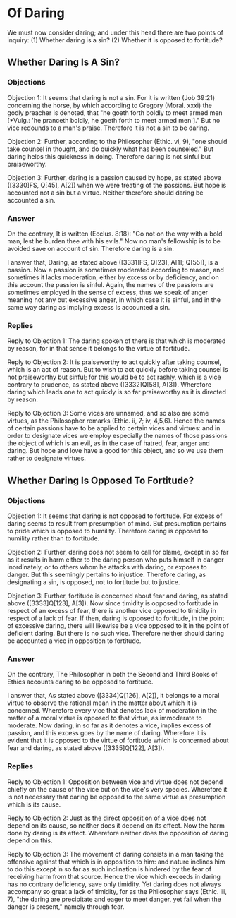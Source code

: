 # Of Daring

We must now consider daring; and under this head there are two points of inquiry:
(1) Whether daring is a sin?
(2) Whether it is opposed to fortitude?
## Whether Daring Is A Sin?

### Objections

Objection 1: It seems that daring is not a sin. For it is written (Job 39:21) concerning the horse, by which according to Gregory (Moral. xxxi) the godly preacher is denoted, that "he goeth forth boldly to meet armed men [*Vulg.: 'he pranceth boldly, he goeth forth to meet armed men']." But no vice redounds to a man's praise. Therefore it is not a sin to be daring.

Objection 2: Further, according to the Philosopher (Ethic. vi, 9), "one should take counsel in thought, and do quickly what has been counseled." But daring helps this quickness in doing. Therefore daring is not sinful but praiseworthy.

Objection 3: Further, daring is a passion caused by hope, as stated above ([3330]FS, Q[45], A[2]) when we were treating of the passions. But hope is accounted not a sin but a virtue. Neither therefore should daring be accounted a sin.

### Answer

On the contrary, It is written (Ecclus. 8:18): "Go not on the way with a bold man, lest he burden thee with his evils." Now no man's fellowship is to be avoided save on account of sin. Therefore daring is a sin.

I answer that, Daring, as stated above ([3331]FS, Q[23], A[1]; Q[55]), is a passion. Now a passion is sometimes moderated according to reason, and sometimes it lacks moderation, either by excess or by deficiency, and on this account the passion is sinful. Again, the names of the passions are sometimes employed in the sense of excess, thus we speak of anger meaning not any but excessive anger, in which case it is sinful, and in the same way daring as implying excess is accounted a sin.

### Replies

Reply to Objection 1: The daring spoken of there is that which is moderated by reason, for in that sense it belongs to the virtue of fortitude.

Reply to Objection 2: It is praiseworthy to act quickly after taking counsel, which is an act of reason. But to wish to act quickly before taking counsel is not praiseworthy but sinful; for this would be to act rashly, which is a vice contrary to prudence, as stated above ([3332]Q[58], A[3]). Wherefore daring which leads one to act quickly is so far praiseworthy as it is directed by reason.

Reply to Objection 3: Some vices are unnamed, and so also are some virtues, as the Philosopher remarks (Ethic. ii, 7; iv, 4,5,6). Hence the names of certain passions have to be applied to certain vices and virtues: and in order to designate vices we employ especially the names of those passions the object of which is an evil, as in the case of hatred, fear, anger and daring. But hope and love have a good for this object, and so we use them rather to designate virtues.
## Whether Daring Is Opposed To Fortitude?

### Objections

Objection 1: It seems that daring is not opposed to fortitude. For excess of daring seems to result from presumption of mind. But presumption pertains to pride which is opposed to humility. Therefore daring is opposed to humility rather than to fortitude.

Objection 2: Further, daring does not seem to call for blame, except in so far as it results in harm either to the daring person who puts himself in danger inordinately, or to others whom he attacks with daring, or exposes to danger. But this seemingly pertains to injustice. Therefore daring, as designating a sin, is opposed, not to fortitude but to justice.

Objection 3: Further, fortitude is concerned about fear and daring, as stated above ([3333]Q[123], A[3]). Now since timidity is opposed to fortitude in respect of an excess of fear, there is another vice opposed to timidity in respect of a lack of fear. If then, daring is opposed to fortitude, in the point of excessive daring, there will likewise be a vice opposed to it in the point of deficient daring. But there is no such vice. Therefore neither should daring be accounted a vice in opposition to fortitude.

### Answer

On the contrary, The Philosopher in both the Second and Third Books of Ethics accounts daring to be opposed to fortitude.

I answer that, As stated above ([3334]Q[126], A[2]), it belongs to a moral virtue to observe the rational mean in the matter about which it is concerned. Wherefore every vice that denotes lack of moderation in the matter of a moral virtue is opposed to that virtue, as immoderate to moderate. Now daring, in so far as it denotes a vice, implies excess of passion, and this excess goes by the name of daring. Wherefore it is evident that it is opposed to the virtue of fortitude which is concerned about fear and daring, as stated above ([3335]Q[122], A[3]).

### Replies

Reply to Objection 1: Opposition between vice and virtue does not depend chiefly on the cause of the vice but on the vice's very species. Wherefore it is not necessary that daring be opposed to the same virtue as presumption which is its cause.

Reply to Objection 2: Just as the direct opposition of a vice does not depend on its cause, so neither does it depend on its effect. Now the harm done by daring is its effect. Wherefore neither does the opposition of daring depend on this.

Reply to Objection 3: The movement of daring consists in a man taking the offensive against that which is in opposition to him: and nature inclines him to do this except in so far as such inclination is hindered by the fear of receiving harm from that source. Hence the vice which exceeds in daring has no contrary deficiency, save only timidity. Yet daring does not always accompany so great a lack of timidity, for as the Philosopher says (Ethic. iii, 7), "the daring are precipitate and eager to meet danger, yet fail when the danger is present," namely through fear.
